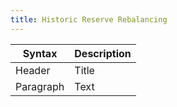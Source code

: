 ```yaml
---
title: Historic Reserve Rebalancing
---
```


| Syntax | Description |
| ----------- | ----------- |
| Header | Title |
| Paragraph | Text |